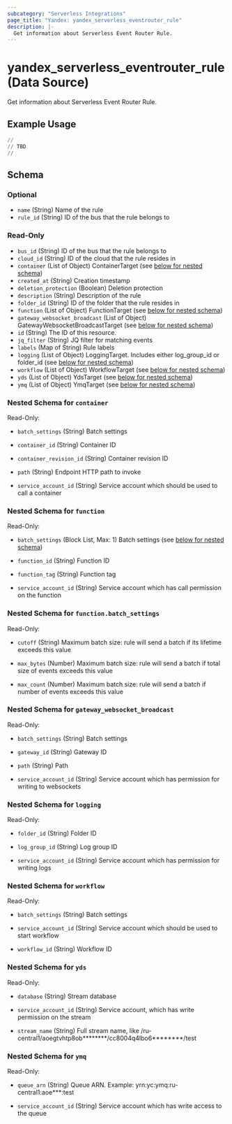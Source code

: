 ```yaml
---
subcategory: "Serverless Integrations"
page_title: "Yandex: yandex_serverless_eventrouter_rule"
description: |-
  Get information about Serverless Event Router Rule.
---
```


# yandex_serverless_eventrouter_rule (Data Source)

Get information about Serverless Event Router Rule.



## Example Usage

```terraform
//
// TBD
//
```

<!-- schema generated by tfplugindocs -->
## Schema

### Optional

- `name` (String) Name of the rule
- `rule_id` (String) ID of the bus that the rule belongs to

### Read-Only

- `bus_id` (String) ID of the bus that the rule belongs to
- `cloud_id` (String) ID of the cloud that the rule resides in
- `container` (List of Object) ContainerTarget (see [below for nested schema](#nestedatt--container))
- `created_at` (String) Creation timestamp
- `deletion_protection` (Boolean) Deletion protection
- `description` (String) Description of the rule
- `folder_id` (String) ID of the folder that the rule resides in
- `function` (List of Object) FunctionTarget (see [below for nested schema](#nestedatt--function))
- `gateway_websocket_broadcast` (List of Object) GatewayWebsocketBroadcastTarget (see [below for nested schema](#nestedatt--gateway_websocket_broadcast))
- `id` (String) The ID of this resource.
- `jq_filter` (String) JQ filter for matching events
- `labels` (Map of String) Rule labels
- `logging` (List of Object) LoggingTarget. Includes either log_group_id or folder_id (see [below for nested schema](#nestedatt--logging))
- `workflow` (List of Object) WorkflowTarget (see [below for nested schema](#nestedatt--workflow))
- `yds` (List of Object) YdsTarget (see [below for nested schema](#nestedatt--yds))
- `ymq` (List of Object) YmqTarget (see [below for nested schema](#nestedatt--ymq))

<a id="nestedatt--container"></a>
### Nested Schema for `container`

Read-Only:

- `batch_settings` (String) Batch settings

- `container_id` (String) Container ID

- `container_revision_id` (String) Container revision ID

- `path` (String) Endpoint HTTP path to invoke

- `service_account_id` (String) Service account which should be used to call a container



<a id="nestedatt--function"></a>
### Nested Schema for `function`

Read-Only:

- `batch_settings` (Block List, Max: 1) Batch settings (see [below for nested schema](#nestedobjatt--function--batch_settings))

- `function_id` (String) Function ID

- `function_tag` (String) Function tag

- `service_account_id` (String) Service account which has call permission on the function


<a id="nestedobjatt--function--batch_settings"></a>
### Nested Schema for `function.batch_settings`

Read-Only:

- `cutoff` (String) Maximum batch size: rule will send a batch if its lifetime exceeds this value

- `max_bytes` (Number) Maximum batch size: rule will send a batch if total size of events exceeds this value

- `max_count` (Number) Maximum batch size: rule will send a batch if number of events exceeds this value




<a id="nestedatt--gateway_websocket_broadcast"></a>
### Nested Schema for `gateway_websocket_broadcast`

Read-Only:

- `batch_settings` (String) Batch settings

- `gateway_id` (String) Gateway ID

- `path` (String) Path

- `service_account_id` (String) Service account which has permission for writing to websockets



<a id="nestedatt--logging"></a>
### Nested Schema for `logging`

Read-Only:

- `folder_id` (String) Folder ID

- `log_group_id` (String) Log group ID

- `service_account_id` (String) Service account which has permission for writing logs



<a id="nestedatt--workflow"></a>
### Nested Schema for `workflow`

Read-Only:

- `batch_settings` (String) Batch settings

- `service_account_id` (String) Service account which should be used to start workflow

- `workflow_id` (String) Workflow ID



<a id="nestedatt--yds"></a>
### Nested Schema for `yds`

Read-Only:

- `database` (String) Stream database

- `service_account_id` (String) Service account, which has write permission on the stream

- `stream_name` (String) Full stream name, like /ru-central1/aoegtvhtp8ob********/cc8004q4lbo6********/test



<a id="nestedatt--ymq"></a>
### Nested Schema for `ymq`

Read-Only:

- `queue_arn` (String) Queue ARN. Example: yrn:yc:ymq:ru-central1:aoe***:test

- `service_account_id` (String) Service account which has write access to the queue

